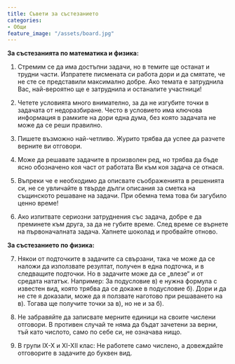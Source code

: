 ```yaml
---
title: Съвети за състезанието
categories:
- Общи
feature_image: "/assets/board.jpg"
---
```


**За състезанията по математика и физика:**

1. Стремим се да има достъпни задачи, но в темите ще останат и трудни части. Изпратете писмената си работа дори и да смятате, че не сте се представили максимално добре. Ако темата е затруднила Вас, най-вероятно ще е затруднила и останалите участници!

2. Четете условията много внимателно, за да не изгубите точки в задачата от недоразбиране. Често в условието има ключова информация в рамките на дори една дума, без която задачата не може да се реши правилно.

3. Пишете възможно най-четливо. Журито трябва да успее да разчете верните ви отговори.

4. Може да решавате задачите в произволен ред, но трябва да бъде ясно обозначено коя част от работата Ви към коя задача се отнася.

5. Въпреки че е необходимо да описвате съображенията в решенията си, не се увличайте в твърде дълги описания за сметка на същинското решаване на задачи. При обемна тема това би загубило ценно време!

6. Ако изпитвате сериозни затруднения със задача, добре е да преминете към друга, за да не губите време. След време се върнете на първоначалната задача. Хапнете шоколад и пробвайте отново.

**За състезанието по физика:**

7. Някои от подточките в задачите са свързани, така че може да се наложи да използвате резултат, получен в една подточка, и в следващите подточки. Но в задачите може да се „влезе“ и от средата нататък. Например: За подусловие в) е нужна формула с известен вид, която трябва да се докаже в подусловие б). Дори и да не сте я доказали, може да я ползвате наготово при решаването на в). Тогава ще получите точки за в), но не и за б).  

8. Не забравяйте да записвате мерните единици на своите числени отговори. В противен случай те няма да бъдат зачетени за верни, тъй като числото, само по себе си, не означава нищо.

9. В групи IX-X и XI-XII клас: Не работете само числено, а довеждайте отговорите в задачите до буквен вид.